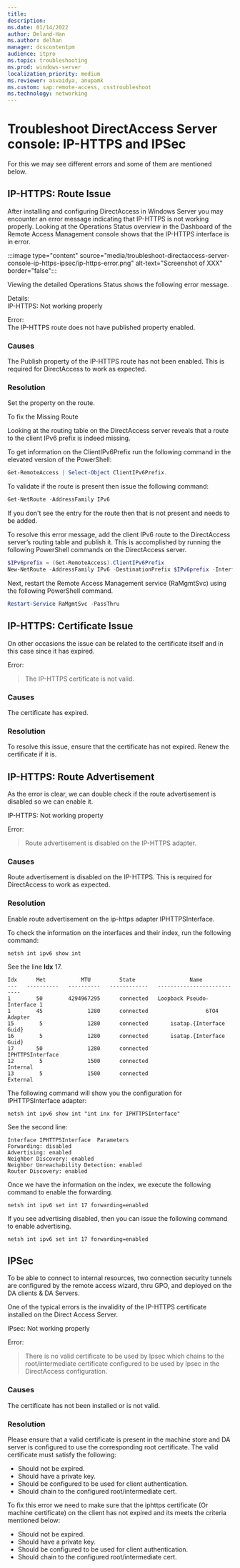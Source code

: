 ```yaml
---
title: 
description: 
ms.date: 01/14/2022
author: Deland-Han
ms.author: delhan
manager: dcscontentpm
audience: itpro
ms.topic: troubleshooting
ms.prod: windows-server
localization_priority: medium
ms.reviewer: asvaidya, anupamk
ms.custom: sap:remote-access, csstroubleshoot
ms.technology: networking
---
```

# Troubleshoot DirectAccess Server console: IP-HTTPS and IPSec

For this we may see different errors and some of them are mentioned below.

## IP-HTTPS: Route Issue

After installing and configuring DirectAccess in Windows Server you may encounter an error message indicating that IP-HTTPS is not working properly. Looking at the Operations Status overview in the Dashboard of the Remote Access Management console shows that the IP-HTTPS interface is in error. 

:::image type="content" source="media/troubleshoot-directaccess-server-console-ip-https-ipsec/ip-https-error.png" alt-text="Screenshot of XXX" border="false":::

Viewing the detailed Operations Status shows the following error message.

Details:  
IP-HTTPS: Not working properly

Error:  
The IP-HTTPS route does not have published property enabled.

### Causes

The Publish property of the IP-HTTPS route has not been enabled. This is required for DirectAccess to work as expected.

### Resolution

Set the property on the route.

To fix the Missing Route

Looking at the routing table on the DirectAccess server reveals that a route to the client IPv6 prefix is indeed missing.

To get information on the ClientIPv6Prefix run the following command in the elevated version of the PowerShell:

```powershell
Get-RemoteAccess | Select-Object ClientIPv6Prefix.
```

To validate if the route is present then issue the following command:

```powershell
Get-NetRoute -AddressFamily IPv6
```

If you don't see the entry for the route then that is not present and needs to be added.

To resolve this error message, add the client IPv6 route to the DirectAccess server’s routing table and publish it. This is accomplished by running the following PowerShell commands on the DirectAccess server.

```powershell
$IPv6prefix = (Get-RemoteAccess).ClientIPv6Prefix 
New-NetRoute -AddressFamily IPv6 -DestinationPrefix $IPv6prefix -InterfaceAlias “Microsoft IP-HTTPS Platform Interface” -Publish Yes 
```

Next, restart the Remote Access Management service (RaMgmtSvc) using the following PowerShell command.

```powershell
Restart-Service RaMgmtSvc -PassThru 
```

## IP-HTTPS: Certificate Issue

On other occasions the issue can be related to the certificate itself and in this case since it has expired.

Error:  
> The IP-HTTPS certificate is not valid.

### Causes

The certificate has expired.

### Resolution

To resolve this issue, ensure that the certificate has not expired. Renew the certificate if it is.

## IP-HTTPS: Route Advertisement

As the error is clear, we can double check if the route advertisement is disabled so we can enable it.

IP-HTTPS: Not working property

Error:  
> Route advertisement is disabled on the IP-HTTPS adapter.

### Causes

Route advertisement is disabled on the IP-HTTPS. This is required for DirectAccess to work as expected.

### Resolution

Enable route advertisement on the ip-https adapter IPHTTPSInterface.

To check the information on the interfaces and their index, run the following command:

```console
netsh int ipv6 show int
```

See the line **Idx** 17.

```output
Idx      Met           MTU         State                 Name 
---   ----------   ----------   ------------   --------------------------- 
1        50        4294967295      connected   Loopback Pseudo-Interface 1 
1        45              1280      connected                  6TO4 Adapter 
15        5              1280      connected       isatap.{Interface Guid} 
16        5              1280      connected       isatap.{Interface Guid}
17       50              1280      connected              IPHTTPSInterface 
12        5              1500      connected                      Internal 
13        5              1500      connected                      External 
```

The following command will show you the configuration for IPHTTPSInterface adapter:

```console
netsh int ipv6 show int "int inx for IPHTTPSInterface"
```

See the second line:

```output
Interface IPHTTPSInterface  Parameters
Forwarding: disabled
Advertising: enabled
Neighbor Discovery: enabled
Neighbor Unreachability Detection: enabled
Router Discovery: enabled
```

Once we have the information on the index, we execute the following command to enable the forwarding.

```console
netsh int ipv6 set int 17 forwarding=enabled
```

If you see advertising disabled, then you can issue the following command to enable advertising.

```console
netsh int ipv6 set int 17 forwarding=enabled
```

## IPSec

To be able to connect to internal resources, two connection security tunnels are configured by the remote access wizard, thru GPO, and deployed on the DA clients & DA Servers.

One of the typical errors is the invalidity of the IP-HTTPS certificate installed on the Direct Access Server.

IPsec: Not working properly

Error:  
> There is no valid certificate to be used by Ipsec which chains to the root/intermediate certificate configured to be used by Ipsec in the DirectAccess configuration.

### Causes

The certificate has not been installed or is not valid. 

### Resolution

Please ensure that a valid certificate is present in the machine store and DA server is configured to use the corresponding root certificate.
The valid certificate must satisfy the following:

- Should not be expired.
- Should have a private key.
- Should be configured to be used for client authentication.
- Should chain to the configured root/intermediate cert.

To fix this error we need to make sure that the iphttps certificate (Or machine certificate) on the client has not expired and its meets the criteria mentioned below: 

- Should not be expired.
- Should have a private key.
- Should be configured to be used for client authentication.
- Should chain to the configured root/intermediate cert.
